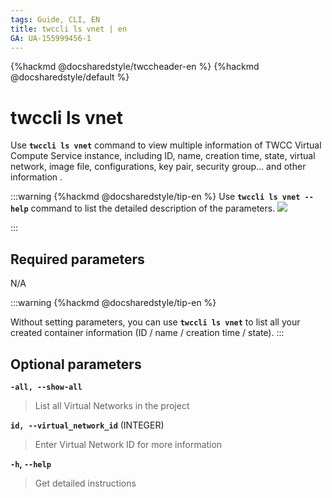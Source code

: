 ```yaml
---
tags: Guide, CLI, EN
title: twccli ls vnet | en
GA: UA-155999456-1
---
```


{%hackmd @docsharedstyle/twccheader-en %}
{%hackmd @docsharedstyle/default %}

# twccli ls vnet



Use **`twccli ls vnet`** command to view multiple information of TWCC Virtual Compute Service instance, including ID, name, creation time, state, virtual network, image file, configurations, key pair, security group... and other information .


:::warning
{%hackmd @docsharedstyle/tip-en %}
Use **`twccli ls vnet --help`** command to list the detailed description of the parameters.
![](https://cos.twcc.ai/SYS-MANUAL/uploads/upload_4a91b814324ecb2a8bdca50b450e2930.png)


:::



## Required parameters

N/A

:::warning
{%hackmd @docsharedstyle/tip-en %}

Without setting parameters, you can use **`twccli ls vnet`** to list all your created container information (ID / name / creation time / state).
:::

## Optional parameters

**`-all, --show-all`**
> List all Virtual Networks in the project

**`id, --virtual_network_id`** (INTEGER)
> Enter Virtual Network ID for more information

**`-h`, `--help`**
> Get detailed instructions
